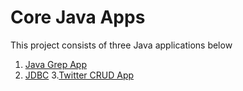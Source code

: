 # Core Java Apps
This project consists of three Java applications below

1. [Java Grep App](./grep)
2. [JDBC](./jdbc)
3.[Twitter CRUD App](./twitter)
